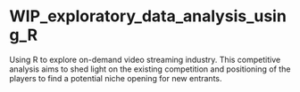 # WIP_exploratory_data_analysis_using_R
Using R to explore on-demand video streaming industry.  This competitive analysis aims to shed light on the existing competition and positioning of the players to find a potential niche opening for new entrants.
